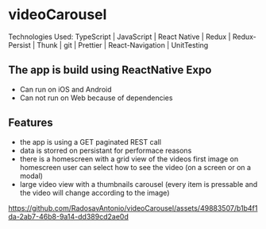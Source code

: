 # videoCarousel
Technologies Used: TypeScript | JavaScript | React Native | Redux | Redux- Persist | Thunk  | git | Prettier | React-Navigation | UnitTesting

## The app is build using ReactNative Expo
- Can run on iOS and Android
- Can not run on Web because of dependencies

## Features
- the app is using a GET paginated REST call
- data is storred on persistant for performace reasons
- there is a homescreen with a grid view of the videos first image
    on homescreen user can select how to see the video (on a screen or on a modal)
- large video view with a thumbnails carousel (every item is pressable and the video will change according to the image)


https://github.com/RadosavAntonio/videoCarousel/assets/49883507/b1b4f1da-2ab7-46b8-9a14-dd389cd2ae0d

